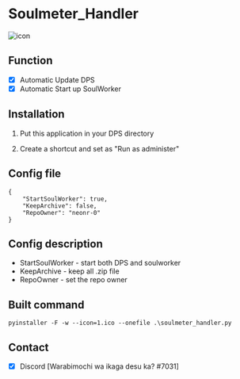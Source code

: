 <!-- Code by AkinoAlice@Tyrant_Rex -->

# Soulmeter_Handler

![icon](1.ico)

## Function

- [x] Automatic Update DPS
- [x] Automatic Start up SoulWorker

## Installation

1. Put this application in your DPS directory

1. Create a shortcut and set as "Run as administer"

## Config file
```
{
    "StartSoulWorker": true,
    "KeepArchive": false,
    "RepoOwner": "neonr-0"
}
```
## Config description
- StartSoulWorker - start both DPS and soulworker
- KeepArchive - keep all .zip file
- RepoOwner - set the repo owner

## Built command

```
pyinstaller -F -w --icon=1.ico --onefile .\soulmeter_handler.py
```

## Contact
- [x] Discord [Warabimochi wa ikaga desu ka?
#7031]
